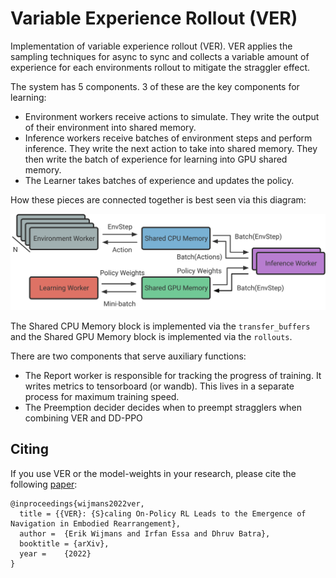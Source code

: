 Variable Experience Rollout (VER)
=================================


Implementation of variable experience rollout (VER). VER applies the sampling techniques for async to sync and collects a variable amount of experience for each environments rollout to mitigate the straggler effect.


The system has 5 components. 3 of these are the key components for learning:

* Environment workers receive actions to simulate. They write the output of their environment into shared memory.
* Inference workers receive batches of environment steps and perform inference. They write the next action to take into shared memory. They then write the batch of experience for learning into GPU shared memory.
* The Learner takes batches of experience and updates the policy.

How these pieces are connected together is best seen via this diagram:

![VER System Diagram](/habitat_baselines/rl/ver/images/ver-system.svg)

The Shared CPU Memory block is implemented via the `transfer_buffers` and the Shared GPU Memory block is implemented via the `rollouts`.

There are two components that serve auxiliary functions:

* The Report worker is responsible for tracking the progress of training. It writes metrics to tensorboard (or wandb). This lives in a separate process for maximum training speed.
* The Preemption decider decides when to preempt stragglers when combining VER and DD-PPO

## Citing

If you use VER or the model-weights in your research, please cite the following [paper](https://tbd):

    @inproceedings{wijmans2022ver,
      title = {{VER}: {S}caling On-Policy RL Leads to the Emergence of Navigation in Embodied Rearrangement},
      author =  {Erik Wijmans and Irfan Essa and Dhruv Batra},
      booktitle = {arXiv},
      year =    {2022}
    }
